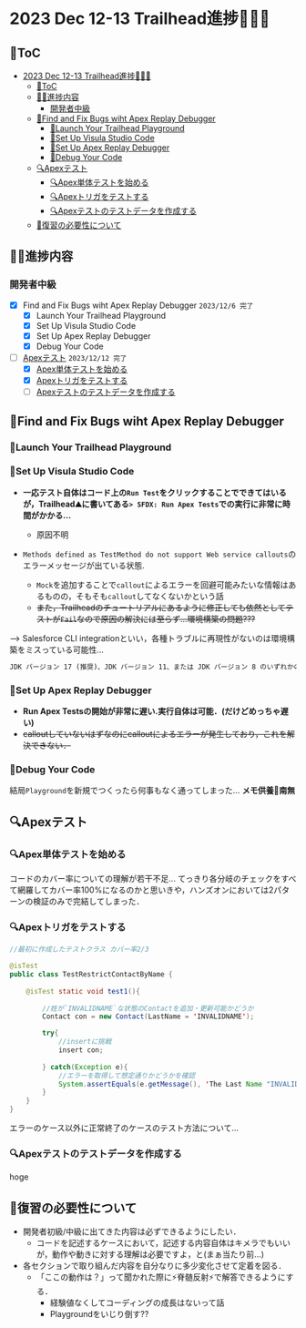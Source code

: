 # 2023 Dec 12-13 Trailhead進捗🗻🏃💦

## 🧻ToC

- [2023 Dec 12-13 Trailhead進捗🗻🏃💦](#2023-dec-12-13-trailhead進捗)
  - [🧻ToC](#toc)
  - [🏃💨進捗内容](#進捗内容)
    - [開発者中級](#開発者中級)
  - [🐞Find and Fix Bugs wiht Apex Replay Debugger](#find-and-fix-bugs-wiht-apex-replay-debugger)
    - [🐞Launch Your Trailhead Playground](#launch-your-trailhead-playground)
    - [🐞Set Up Visula Studio Code](#set-up-visula-studio-code)
    - [🐞Set Up Apex Replay Debugger](#set-up-apex-replay-debugger)
    - [🐞Debug Your Code](#debug-your-code)
  - [🔍Apexテスト](#apexテスト)
    - [🔍Apex単体テストを始める](#apex単体テストを始める)
    - [🔍Apexトリガをテストする](#apexトリガをテストする)
    - [🔍Apexテストのテストデータを作成する](#apexテストのテストデータを作成する)
  - [🧠復習の必要性について](#復習の必要性について)

## 🏃💨進捗内容

### 開発者中級

- [x] Find and Fix Bugs wiht Apex Replay Debugger `2023/12/6 完了`
  - [x] Launch Your Trailhead Playground
  - [x] Set Up Visula Studio Code
  - [x] Set Up Apex Replay Debugger
  - [x] Debug Your Code
- [ ] [Apexテスト](https://trailhead.salesforce.com/ja/content/learn/modules/apex_testing?trail_id=force_com_dev_intermediate) `2023/12/12 完了`
  - [x] [Apex単体テストを始める](https://trailhead.salesforce.com/ja/content/learn/modules/apex_testing/apex_testing_intro?trail_id=force_com_dev_intermediate)
  - [x] [Apexトリガをテストする](https://trailhead.salesforce.com/ja/content/learn/modules/apex_testing/apex_testing_triggers?trail_id=force_com_dev_intermediate)
  - [ ] [Apexテストのテストデータを作成する](https://trailhead.salesforce.com/ja/content/learn/modules/apex_testing/apex_testing_data?trail_id=force_com_dev_intermediate)

## 🐞Find and Fix Bugs wiht Apex Replay Debugger

### 🐞Launch Your Trailhead Playground

### 🐞Set Up Visula Studio Code

- **一応テスト自体はコード上の`Run Test`をクリックすることでできてはいるが，Trailhead⛰に書いてある`> SFDX: Run Apex Tests`での実行に非常に時間がかかる...**
  - 原因不明

- `Methods defined as TestMethod do not support Web service callouts`のエラーメッセージが出ている状態.
  - `Mock`を追加することで`callout`によるエラーを回避可能みたいな情報はあるものの，そもそも`callout`してなくないかという話
  - ~~また，Trailheadのチュートリアルにあるように修正しても依然としてテストが`Fail`なので原因の解決には至らず...環境構築の問題???~~

--> Salesforce CLI integrationといい，各種トラブルに再現性がないのは環境構築をミスっている可能性...

```markdown
JDK バージョン 17 (推奨)、JDK バージョン 11、または JDK バージョン 8 のいずれかのインストールが必要です
```

### 🐞Set Up Apex Replay Debugger

- **Run Apex Testsの開始が非常に遅い.実行自体は可能．(だけどめっちゃ遅い)**
- ~~calloutしていないはずなのにcalloutによるエラーが発生しており，これを解決できない．~~

### 🐞Debug Your Code

結局`Playground`を新規でつくったら何事もなく通ってしまった...
**メモ供養👏南無**

## 🔍Apexテスト

### 🔍Apex単体テストを始める

コードのカバー率についての理解が若干不足...
てっきり各分岐のチェックをすべて網羅してカバー率100%になるのかと思いきや，ハンズオンにおいては2パターンの検証のみで完結してしまった．

### 🔍Apexトリガをテストする

```java
//最初に作成したテストクラス カバー率2/3

@isTest
public class TestRestrictContactByName {
    
    @isTest static void test1(){
        
        //姓が`INVALIDNAME`な状態のContactを追加・更新可能かどうか
        Contact con = new Contact(LastName = 'INVALIDNAME');

        try{
            //insertに挑戦
            insert con;
            
        } catch(Exception e){
            //エラーを取得して想定通りかどうかを確認
            System.assertEquals(e.getMessage(), 'The Last Name "INVALIDNAME" is not allowed for DML');
        }
    }
}
```

エラーのケース以外に正常終了のケースのテスト方法について...

### 🔍Apexテストのテストデータを作成する

hoge

## 🧠復習の必要性について

- 開発者初級/中級に出てきた内容は必ずできるようにしたい．
  - コードを記述するケースにおいて，記述する内容自体はキメラでもいいが，動作や動きに対する理解は必要ですよ，と(まぁ当たり前...)
- 各セクションで取り組んだ内容を自分なりに多少変化させて定着を図る．
  - 「ここの動作は？」って聞かれた際に⚡脊髄反射⚡で解答できるようにする．
    - 経験値なくしてコーディングの成長はないって話
    - Playgroundをいじり倒す??
